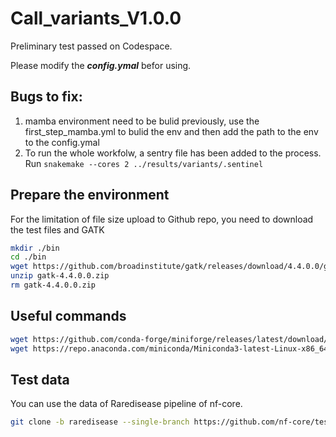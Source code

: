 # Call_variants_V1.0.0
Preliminary test passed on Codespace.

Please modify the ___config.ymal___ befor using.

## Bugs to fix:
1. mamba environment need to be bulid previously, use the first_step_mamba.yml to bulid the env and then add the path to the env to the config.ymal
2. To run the whole workfolw, a sentry file has been added to the process. Run `snakemake --cores 2 ../results/variants/.sentinel`

## Prepare the environment
For the limitation of file size upload to Github repo, you need to download the test files and GATK
```bash
mkdir ./bin
cd ./bin
wget https://github.com/broadinstitute/gatk/releases/download/4.4.0.0/gatk-4.4.0.0.zip
unzip gatk-4.4.0.0.zip
rm gatk-4.4.0.0.zip
```

## Useful commands 
```bash
wget https://github.com/conda-forge/miniforge/releases/latest/download/Mambaforge-Linux-x86_64.sh
wget https://repo.anaconda.com/miniconda/Miniconda3-latest-Linux-x86_64.sh
```

## Test data
You can use the data of Raredisease pipeline of nf-core.
```bash
git clone -b raredisease --single-branch https://github.com/nf-core/test-datasets.git
```
